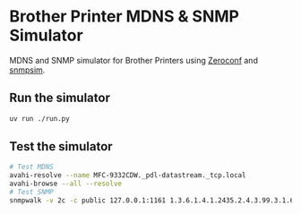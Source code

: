 # Brother Printer MDNS & SNMP Simulator

MDNS and SNMP simulator for Brother Printers using
[Zeroconf](https://github.com/python-zeroconf/python-zeroconf) and
[snmpsim](https://docs.lextudio.com/snmpsim/).

## Run the simulator

```bash
uv run ./run.py
```

## Test the simulator

```bash
# Test MDNS
avahi-resolve --name MFC-9332CDW._pdl-datastream._tcp.local
avahi-browse --all --resolve
# Test SNMP
snmpwalk -v 2c -c public 127.0.0.1:1161 1.3.6.1.4.1.2435.2.4.3.99.3.1.6.1.2
```
